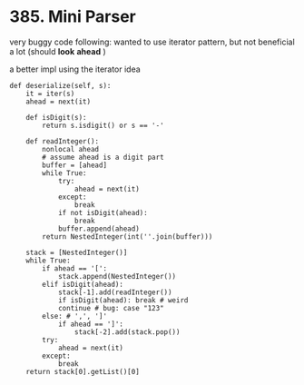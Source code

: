 # 385. Mini Parser

very buggy code following: wanted to use iterator pattern, but not beneficial a lot \(should **look** **ahead** \)

a better impl using the iterator idea

```text
def deserialize(self, s):
    it = iter(s)
    ahead = next(it)
    
    def isDigit(s):
        return s.isdigit() or s == '-'
    
    def readInteger():
        nonlocal ahead
        # assume ahead is a digit part
        buffer = [ahead]
        while True:
            try:
                ahead = next(it)
            except:
                break
            if not isDigit(ahead):
                break
            buffer.append(ahead)
        return NestedInteger(int(''.join(buffer)))
        
    stack = [NestedInteger()]
    while True:
        if ahead == '[':
            stack.append(NestedInteger())
        elif isDigit(ahead):
            stack[-1].add(readInteger())
            if isDigit(ahead): break # weird
            continue # bug: case "123"
        else: # ',', ']'
            if ahead == ']':
                stack[-2].add(stack.pop())
        try:
            ahead = next(it)
        except:
            break
    return stack[0].getList()[0]
```

